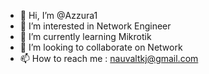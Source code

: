 - 👋 Hi, I’m @Azzura1
- 👀 I’m interested in Network Engineer
- 🌱 I’m currently learning Mikrotik
- 💞️ I’m looking to collaborate on Network
- 📫 How to reach me : nauvaltkj@gmail.com

<!---
Azzura1/Azzura1 is a ✨ special ✨ repository because its `README.md` (this file) appears on your GitHub profile.
You can click the Preview link to take a look at your changes.
--->
